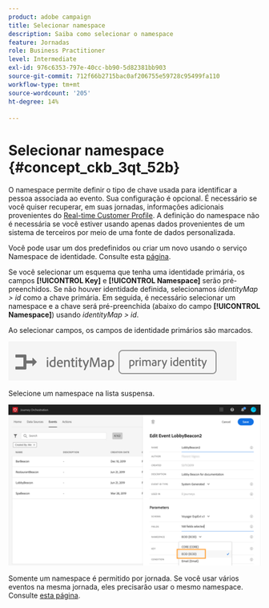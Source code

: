 ```yaml
---
product: adobe campaign
title: Selecionar namespace
description: Saiba como selecionar o namespace
feature: Jornadas
role: Business Practitioner
level: Intermediate
exl-id: 976c6353-797e-40cc-bb90-5d82381bb903
source-git-commit: 712f66b2715bac0af206755e59728c95499fa110
workflow-type: tm+mt
source-wordcount: '205'
ht-degree: 14%

---
```


# Selecionar namespace {#concept_ckb_3qt_52b}

O namespace permite definir o tipo de chave usada para identificar a pessoa associada ao evento. Sua configuração é opcional. É necessário se você quiser recuperar, em suas jornadas, informações adicionais provenientes do [Real-time Customer Profile](https://docs.adobe.com/content/help/pt-BR/experience-platform/profile/home.html). A definição do namespace não é necessária se você estiver usando apenas dados provenientes de um sistema de terceiros por meio de uma fonte de dados personalizada.

Você pode usar um dos predefinidos ou criar um novo usando o serviço Namespace de identidade. Consulte esta [página](https://docs.adobe.com/content/help/pt-BR/experience-platform/identity/home.html).

Se você selecionar um esquema que tenha uma identidade primária, os campos **[!UICONTROL Key]** e **[!UICONTROL Namespace]** serão pré-preenchidos. Se não houver identidade definida, selecionamos _identityMap > id_ como a chave primária. Em seguida, é necessário selecionar um namespace e a chave será pré-preenchida (abaixo do campo **[!UICONTROL Namespace]**) usando _identityMap > id_.

Ao selecionar campos, os campos de identidade primários são marcados.

![](../assets/primary-identity.png)


Selecione um namespace na lista suspensa.

![](../assets/journey17.png)

Somente um namespace é permitido por jornada. Se você usar vários eventos na mesma jornada, eles precisarão usar o mesmo namespace. Consulte [esta página](../building-journeys/journey.md).
